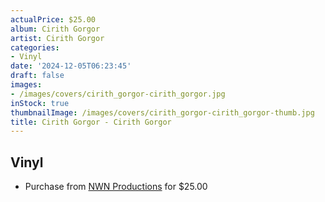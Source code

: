 ```yaml
---
actualPrice: $25.00
album: Cirith Gorgor
artist: Cirith Gorgor
categories:
- Vinyl
date: '2024-12-05T06:23:45'
draft: false
images:
- /images/covers/cirith_gorgor-cirith_gorgor.jpg
inStock: true
thumbnailImage: /images/covers/cirith_gorgor-cirith_gorgor-thumb.jpg
title: Cirith Gorgor - Cirith Gorgor
---
```


## Vinyl
* Purchase from [NWN Productions](http://shop.nwnprod.com/index.php?route=product/product&path=75&product_id=51980&sort=pd.name&order=ASC) for $25.00

